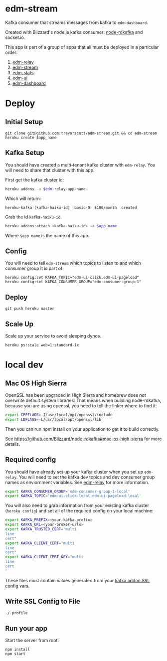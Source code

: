 # edm-stream

Kafka consumer that streams messages from kafka to `edm-dashboard`.

Created with Blizzard's node.js kafka consumer: [node-rdkafka](https://github.com/Blizzard/node-rdkafka) and socket.io.

This app is part of a group of apps that all must be deployed in a particular order:

1. [edm-relay](https://github.com/trevorscott/edm-relay)
1. [edm-stream](https://github.com/trevorscott/edm-stream)
1. [edm-stats](https://github.com/trevorscott/edm-stats)
1. [edm-ui](https://github.com/trevorscott/edm-ui)
1. [edm-dashboard](https://github.com/trevorscott/edm-dashboard)

# Deploy

## Initial Setup

```
git clone git@github.com:trevorscott/edm-stream.git && cd edm-stream
heroku create $app_name
```

## Kafka Setup

You should have created a multi-tenant kafka cluster with `edm-relay`. You will need to share that cluster with this app. 

First get the kafka cluster id:

```bash
heroku addons -a $edm-relay-app-name
```
Which will return:

```
heroku-kafka (kafka-haiku-id)  basic-0  $100/month  created
```

Grab the id `kafka-haiku-id`.

```bash
heroku addons:attach <kafka-haiku-id> -a $app_name
```

Where `$app_name` is the name of this app.


## Config
You will need to tell `edm-stream` which topics to listen to and which consumer group it is part of:

```
heroku config:set KAFKA_TOPIC="edm-ui-click,edm-ui-pageload"
heroku config:set KAFKA_CONSUMER_GROUP="edm-consumer-group-1"
```

## Deploy

```
git push heroku master
```

## Scale Up

Scale up your service to avoid sleeping dynos.

```
heroku ps:scale web=1:standard-1x
```

# local dev

## Mac OS High Sierra

OpenSSL has been upgraded in High Sierra and homebrew does not overwrite default system libraries. That means when building node-rdkafka, because you are using openssl, you need to tell the linker where to find it:

```bash
export CPPFLAGS=-I/usr/local/opt/openssl/include
export LDFLAGS=-L/usr/local/opt/openssl/lib
```

Then you can run npm install on your application to get it to build correctly.

See https://github.com/Blizzard/node-rdkafka#mac-os-high-sierra for more details.

## Required config

You should have already set up your kafka cluster when you set up `edm-relay`. You will need to set the kafka dev topics and dev consumer group names as enviornment variables. See [edm-relay](https://github.com/trevorscott/edm-relay/blob/master/README.md#kafka-setup) for more information.

```bash
export KAFKA_CONSUMER_GROUP='edm-consumer-group-1-local'
export KAFKA_TOPIC='edm-ui-click-local,edm-ui-pageload-local'
```

You will also need to grab information from your existing kafka cluster (`heroku config`) and set all of the required config on your local machine:

```bash
export KAFKA_PREFIX=<your-kafka-prefix>
export KAFKA_URL=<your-broker-urls> 
export KAFKA_TRUSTED_CERT="multi
line 
cert"
export KAFKA_CLIENT_CERT="multi
line
cert"
export KAFKA_CLIENT_CERT_KEY="multi
line
cert
"
```

These files must contain values generated from your [kafka addon SSL config vars](https://devcenter.heroku.com/articles/kafka-on-heroku#connecting-to-a-kafka-cluster).


## Write SSL Config to File
```bash
./.profile
```

## Run your app

Start the server from root:

```
npm install
npm start
```


